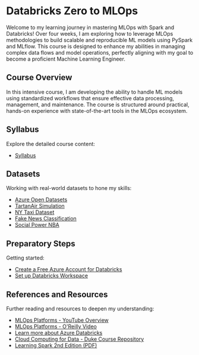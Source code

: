 # Databricks Zero to MLOps

Welcome to my learning journey in mastering MLOps with Spark and Databricks! Over four weeks, I am exploring how to leverage MLOps methodologies to build scalable and reproducible ML models using PySpark and MLflow. This course is designed to enhance my abilities in managing complex data flows and model operations, perfectly aligning with my goal to become a proficient Machine Learning Engineer.

## Course Overview

In this intensive course, I am developing the ability to handle ML models using standardized workflows that ensure effective data processing, management, and maintenance. The course is structured around practical, hands-on experience with state-of-the-art tools in the MLOps ecosystem.

## Syllabus

Explore the detailed course content:
* [Syllabus](docs/syllabus.md)


## Datasets

Working with real-world datasets to hone my skills:
* [Azure Open Datasets](https://docs.microsoft.com/en-us/azure/open-datasets/dataset-catalog#AzureDatabricks)
* [TartanAir Simulation](https://docs.microsoft.com/en-us/azure/open-datasets/dataset-tartanair-simulation)
* [NY Taxi Dataset](https://github.com/MicrosoftDocs/azure-docs/blob/main/articles/machine-learning/tutorial-auto-train-models.md?context=azure%2fopen-datasets%2fcontext%2fopen-datasets-context)
* [Fake News Classification](https://www.kaggle.com/ruchi798/source-based-news-classification)
* [Social Power NBA](https://github.com/noahgift/socialpowernba/blob/master/data/nba_2017_players_with_salary_wiki_twitter.csv)

## Preparatory Steps

Getting started:
* [Create a Free Azure Account for Databricks](https://azure.microsoft.com/free/)
* [Set up Databricks Workspace](https://docs.microsoft.com/en-us/azure/databricks/scenarios/quickstart-create-databricks-workspace-portal?tabs=azure-portal)

## References and Resources

Further reading and resources to deepen my understanding:
* [MLOps Platforms - YouTube Overview](https://www.youtube.com/watch?v=PUXhWZQW8BI)
* [MLOps Platforms - O'Reilly Video](https://learning.oreilly.com/videos/mlops-platforms-from/032232022VIDEOPAIML/)
* [Learn more about Azure Databricks](https://azure.microsoft.com/en-us/services/databricks/)
* [Cloud Computing for Data - Duke Course Repository](https://github.com/noahgift/cloud-data-analysis-at-scale)
* [Learning Spark 2nd Edition (PDF)](https://pages.databricks.com/rs/094-YMS-629/images/LearningSpark2.0.pdf)
